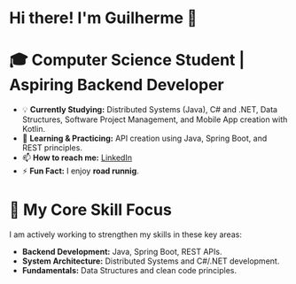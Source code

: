 # Hi there! I'm Guilherme 👋

# 🎓 Computer Science Student | Aspiring Backend Developer

- 💡 **Currently Studying:** Distributed Systems (Java), C# and .NET, Data Structures, Software Project Management, and Mobile App creation with Kotlin.
- 🌱 **Learning & Practicing:** API creation using Java, Spring Boot, and REST principles.
- 📫 **How to reach me:** [LinkedIn](https://www.linkedin.com/in/guilherme-costa-a48aab208/)
- ⚡ **Fun Fact:** I enjoy **road runnig**.

# 🚀 My Core Skill Focus

I am actively working to strengthen my skills in these key areas:

- **Backend Development:** Java, Spring Boot, REST APIs.
- **System Architecture:** Distributed Systems and C#/.NET development.
- **Fundamentals:** Data Structures and clean code principles.

